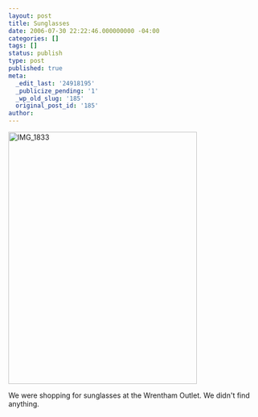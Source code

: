 ```yaml
---
layout: post
title: Sunglasses
date: 2006-07-30 22:22:46.000000000 -04:00
categories: []
tags: []
status: publish
type: post
published: true
meta:
  _edit_last: '24918195'
  _publicize_pending: '1'
  _wp_old_slug: '185'
  original_post_id: '185'
author: 
---
```

<a href="http://www.flickr.com/photos/matthewsim/196413063/" title="IMG_1833 by Matthew Simoneau, on Flickr"><img src="https://farm1.staticflickr.com/75/196413063_79363405ed.jpg" width="375" height="500" alt="IMG_1833" /></a>

We were shopping for sunglasses at the Wrentham Outlet.  We didn't find anything.
